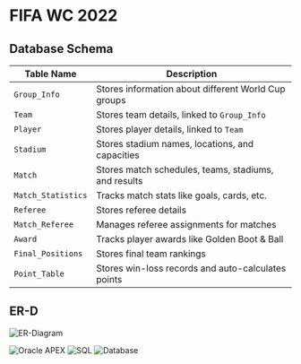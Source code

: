 # FIFA WC 2022

## Database Schema
| Table Name         | Description                                      |
|--------------------|--------------------------------------------------|
| `Group_Info`      | Stores information about different World Cup groups |
| `Team`            | Stores team details, linked to `Group_Info`        |
| `Player`          | Stores player details, linked to `Team`           |
| `Stadium`         | Stores stadium names, locations, and capacities  |
| `Match`           | Stores match schedules, teams, stadiums, and results |
| `Match_Statistics`| Tracks match stats like goals, cards, etc.       |
| `Referee`         | Stores referee details                           |
| `Match_Referee`   | Manages referee assignments for matches          |
| `Award`           | Tracks player awards like Golden Boot & Ball     |
| `Final_Positions` | Stores final team rankings                       |
| `Point_Table`     | Stores win-loss records and auto-calculates points |

## ER-D
![ER-Diagram](https://github.com/user-attachments/assets/4837fc79-8115-4f4e-8c58-fa02098bcb2b)

![Oracle APEX](https://img.shields.io/badge/Platform-Oracle%20APEX-red) ![SQL](https://img.shields.io/badge/Language-SQL-blue) ![Database](https://img.shields.io/badge/Database-Oracle%20DB-lightgrey)

